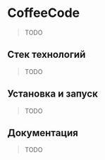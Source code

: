 # CoffeeCode
> TODO

## Стек технологий
> TODO

## Установка и запуск
> TODO

## Документация
> TODO

